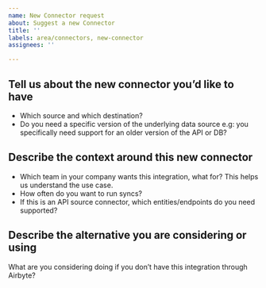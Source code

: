 ```yaml
---
name: New Connector request
about: Suggest a new Connector
title: ''
labels: area/connectors, new-connector
assignees: ''

---
```


## Tell us about the new connector you’d like to have
* Which source and which destination?
* Do you need a specific version of the underlying data source e.g: you specifically need support for an older version of the API or DB? 

## Describe the context around this new connector
* Which team in your company wants this integration, what for? This helps us understand the use case.
* How often do you want to run syncs?
* If this is an API source connector, which entities/endpoints do you need supported?

## Describe the alternative you are considering or using
What are you considering doing if you don’t have this integration through Airbyte?
